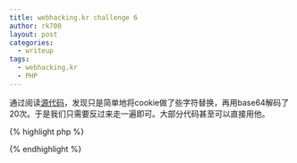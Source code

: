 ```yaml
---
title: webhacking.kr challenge 6
author: rk700
layout: post
categories:
  - writeup
tags:
  - webhacking.kr
  - PHP
---
```


通过阅读[源代码](http://webhacking.kr/challenge/web/web-06/index.phps)，发现只是简单地将cookie做了些字符替换，再用base64解码了20次。于是我们只需要反过来走一遍即可。大部分代码甚至可以直接用他。

{% highlight php %}
<?php

$val_id="admin";
$val_pw="admin";

for($i=0;$i<20;$i++)
{
    $val_id=base64_encode($val_id);
    $val_pw=base64_encode($val_pw);

}

$val_id=str_replace("1","!",$val_id);
$val_id=str_replace("2","@",$val_id);
$val_id=str_replace("3","$",$val_id);
$val_id=str_replace("4","^",$val_id);
$val_id=str_replace("5","&",$val_id);
$val_id=str_replace("6","*",$val_id);
$val_id=str_replace("7","(",$val_id);
$val_id=str_replace("8",")",$val_id);

$val_pw=str_replace("1","!",$val_pw);
$val_pw=str_replace("2","@",$val_pw);
$val_pw=str_replace("3","$",$val_pw);
$val_pw=str_replace("4","^",$val_pw);
$val_pw=str_replace("5","&",$val_pw);
$val_pw=str_replace("6","*",$val_pw);
$val_pw=str_replace("7","(",$val_pw);
$val_pw=str_replace("8",")",$val_pw);


$url = "http://webhacking.kr/challenge/web/web-06/index.php";
$ch = curl_init();
$cookie = "PHPSESSID=ol8a0r79n9j5ocopvd542sslq0; user=" . $val_id . "; password=" . $val_pw;
curl_setopt($ch, CURLOPT_URL, $url);
curl_setopt($ch, CURLOPT_COOKIE, $cookie);
curl_exec($ch);
curl_close($ch);

?>
{% endhighlight %}
